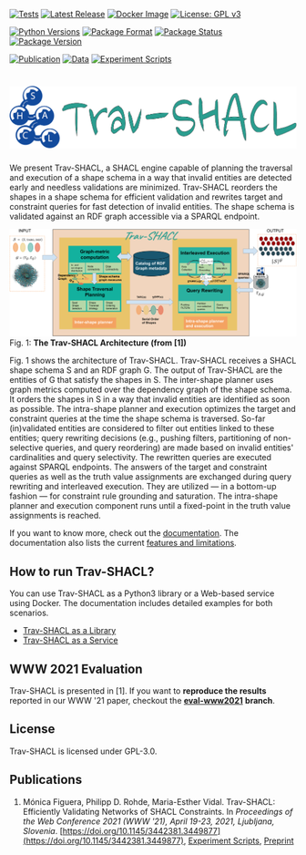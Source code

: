 [![Tests](https://github.com/SDM-TIB/Trav-SHACL/actions/workflows/test.yml/badge.svg)](https://github.com/SDM-TIB/Trav-SHACL/actions/workflows/test.yml)
[![Latest Release](http://img.shields.io/github/release/SDM-TIB/Trav-SHACL.svg?logo=github)](https://github.com/SDM-TIB/Trav-SHACL/releases)
[![Docker Image](https://img.shields.io/badge/Docker%20Image-sdmtib/travshacl-blue?logo=Docker)](https://hub.docker.com/r/sdmtib/travshacl)
[![License: GPL v3](https://img.shields.io/badge/License-GPLv3-blue.svg)](LICENSE)

[![Python Versions](https://img.shields.io/pypi/pyversions/TravSHACL)](https://pypi.org/project/TravSHACL)
[![Package Format](https://img.shields.io/pypi/format/TravSHACL)](https://pypi.org/project/TravSHACL)
[![Package Status](https://img.shields.io/pypi/status/TravSHACL)](https://pypi.org/project/TravSHACL)
[![Package Version](https://img.shields.io/pypi/v/TravSHACL)](https://pypi.org/project/TravSHACL)

[![Publication](https://img.shields.io/badge/Publication-10.1145/3442381.3449877-green.svg)](https://doi.org/10.1145/3442381.3449877)
[![Data](https://img.shields.io/badge/Data-10.25835/0035739-green.svg)](https://doi.org/10.25835/0035739)
[![Experiment Scripts](https://img.shields.io/badge/Experiment%20Scripts-eval--www2021-green.svg)](https://github.com/SDM-TIB/Trav-SHACL/tree/eval-www2021)

# ![Logo](https://raw.githubusercontent.com/SDM-TIB/Trav-SHACL/master/images/logo.png "Logo")

We present Trav-SHACL, a SHACL engine capable of planning the traversal and execution of a shape schema in a way that invalid entities are detected early and needless validations are minimized.
Trav-SHACL reorders the shapes in a shape schema for efficient validation and rewrites target and constraint queries for fast detection of invalid entities.
The shape schema is validated against an RDF graph accessible via a SPARQL endpoint.

![Trav-SHACL Architecture](https://raw.githubusercontent.com/SDM-TIB/Trav-SHACL/master/docs/_images/architecture.png)
Fig. 1: **The Trav-SHACL Architecture (from [1])**

Fig. 1 shows the architecture of Trav-SHACL.
Trav-SHACL receives a SHACL shape schema S and an RDF graph G.
The output of Trav-SHACL are the entities of G that satisfy the shapes in S.
The inter-shape planner uses graph metrics computed over the dependency graph of the shape schema.
It orders the shapes in S in a way that invalid entities are identified as soon as possible.
The intra-shape planner and execution optimizes the target and constraint queries at the time the shape schema is traversed.
So-far (in)validated entities are considered to filter out entities linked to these entities; query rewriting decisions (e.g., pushing filters, partitioning of non-selective queries, and query reordering) are made based on invalid entities' cardinalities and query selectivity.
The rewritten queries are executed against SPARQL endpoints.
The answers of the target and constraint queries as well as the truth value assignments are exchanged during query rewriting and interleaved execution.
They are utilized — in a bottom-up fashion — for constraint rule grounding and saturation.
The intra-shape planner and execution component runs until a fixed-point in the truth value assignments is reached.

If you want to know more, check out the [documentation](https://sdm-tib.github.io/Trav-SHACL/).
The documentation also lists the current [features and limitations](https://sdm-tib.github.io/Trav-SHACL/feature.html).

## How to run Trav-SHACL?
You can use Trav-SHACL as a Python3 library or a Web-based service using Docker.
The documentation includes detailed examples for both scenarios.

* [Trav-SHACL as a Library](https://sdm-tib.github.io/Trav-SHACL/library.html)
* [Trav-SHACL as a Service](https://sdm-tib.github.io/Trav-SHACL/service.html)

## WWW 2021 Evaluation
Trav-SHACL is presented in [1]. If you want to **reproduce the results** reported in our WWW '21 paper, checkout the [**eval-www2021**](https://github.com/SDM-TIB/Trav-SHACL/tree/eval-www2021) **branch**.

## License
Trav-SHACL is licensed under GPL-3.0.

## Publications
1. Mónica Figuera, Philipp D. Rohde, Maria-Esther Vidal. Trav-SHACL: Efficiently Validating Networks of SHACL Constraints. In _Proceedings of the Web Conference 2021 (WWW '21), April 19-23, 2021, Ljubljana, Slovenia_. [https://doi.org/10.1145/3442381.3449877](https://doi.org/10.1145/3442381.3449877), [Experiment Scripts](https://github.com/SDM-TIB/Trav-SHACL/tree/eval-www2021), [Preprint](https://arxiv.org/abs/2101.07136)
